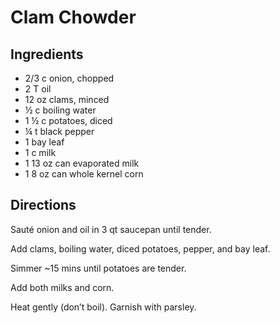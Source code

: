 # Clam Chowder

## Ingredients
* 2/3 c onion, chopped
* 2 T oil
* 12 oz clams, minced
* ½ c boiling water
* 1 ½ c potatoes, diced
* ¼ t black pepper
* 1 bay leaf
* 1 c milk
* 1 13 oz can evaporated milk
* 1 8 oz can whole kernel corn

## Directions
Sauté onion and oil in 3 qt saucepan until tender.

Add clams, boiling water, diced potatoes, pepper, and bay leaf.

Simmer ~15 mins until potatoes are tender.

Add both milks and corn.

Heat gently (don’t boil). Garnish with parsley.
